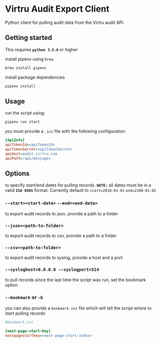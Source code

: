 # Virtru Audit Export Client

Python client for pulling audit data from the Virtru audit API.

## Getting started
This requires **`python 3.5.0`** or higher

install pipenv using `brew`

```bash 
brew install pipenv
````

install package dependencies

```bash
pipenv install
```

## Usage

run the script using:

```bash
pipenv run start
```

you must provide a `.ini` file with the following configuration:

```ini
[ApiInfo]
apiTokenId=<apiTokenId>
apiTokenSecret=<apiTokenSecret>
apiHost=audit.virtru.com
apiPath=/api/messages
```

## Options
to specify start/end dates for pulling records.  **`NOTE:`** all dates must be in a valid **`ISO 8601`** format. Currently default to `start=2010-01-01` `end=2100-01-01`

### `--start=<start-date>`  `--end=<end-date>`

to export audit records to json, provide a path to a folder

### `--json=<path-to-folder>`

to export audit records to csv, provide a path to a folder

### `--csv=<path-to-folder>`

to export audit records to syslog, provide a host and a port

### `--sysloghost=0.0.0.0 --syslogport=514`

to pull records since the last time the script was run, set the bookmark option

### `--bookmark` or `-b`

you can also provide a `bookmark.ini` file which will tell the script where to start pulling records

```ini
#bookmark.ini

[next-page-start-key]
nextpagestartkey=<next-page-start-index>

```

